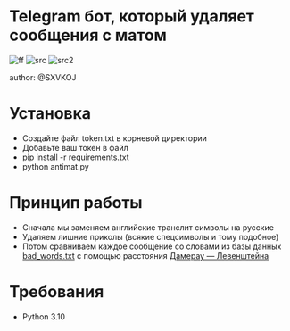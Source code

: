 # **Telegram бот, который удаляет сообщения с матом**

![ff](https://img.shields.io/badge/price-FREE-green)
![src](https://img.shields.io/badge/source%20code-open-red)
![src2](https://img.shields.io/badge/language-python-blue)

author: @SXVKOJ

# Установка

* Создайте файл token.txt в корневой директории 
* Добавьте ваш токен в файл
* pip install -r requirements.txt
* python antimat.py

# Принцип работы

* Сначала мы заменяем английские транслит символы на русские
* Удаляем лишние приколы (всякие спецсимволы и тому подобное)
* Потом сравниваем каждое сообщение со словами из базы данных [bad_words.txt](https://github.com/halupasss/antimat/blob/master/bad_words.txt) с помощью 
расстояния [Дамерау — Левенштейна](https://ru.wikipedia.org/wiki/Расстояние_Дамерау_—_Левенштейна)

# Требования
* Python 3.10
